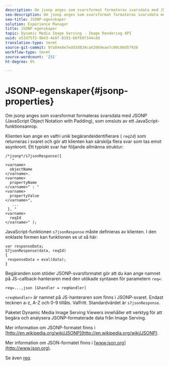 ```yaml
---
description: Om jsonp anges som svarsformat formateras svarsdata med JSONP (JavaScript Object Notation with Padding), som omsluts av ett JavaScript-funktionsanrop.
seo-description: Om jsonp anges som svarsformat formateras svarsdata med JSONP (JavaScript Object Notation with Padding), som omsluts av ett JavaScript-funktionsanrop.
seo-title: JSONP-egenskaper
solution: Experience Manager
title: JSONP-egenskaper
topic: Dynamic Media Image Serving - Image Rendering API
uuid: e53d75f2-9b43-4e8f-8191-66f69f344cdd
translation-type: tm+mt
source-git-commit: 97a84e8e7edd3d834ca42069eae7c09c00d57938
workflow-type: tm+mt
source-wordcount: '231'
ht-degree: 0%

---
```



# JSONP-egenskaper{#jsonp-properties}

Om jsonp anges som svarsformat formateras svarsdata med JSONP (JavaScript Object Notation with Padding), som omsluts av ett JavaScript-funktionsanrop.

Klienten kan ange en valfri unik begärandeidentifierare ( *`reqId`*) som returneras i svaret och gör att klienten kan särskilja flera svar som tas emot asynkront. Ett typiskt svar har följande allmänna struktur:

```
/*jsonp*/s7jsonResponse({ 
   " 
<varname>
  objectName 
</varname>. 
<varname>
  propertyName 
</varname>" : " 
<varname>
  propertyValue 
</varname>", 
   ... 
 }, " 
<varname>
  reqId 
</varname>" );
```

JavaScript-funktionen `s7jsonResponse` måste definieras av klienten. I den enklaste formen kan funktionen se ut så här:

```
var responseData; 
S7jsonResponse(data, reqId) 
{ 
 responseData = eval(data); 
}
```

Begäranden som stöder JSONP-svarsformatet gör att du kan ange namnet på JS-callback-hanteraren med den utökade syntaxen för parametern `req=`:

`req=...,json [&handler = reqHandler]`

`<reqHandler>` är namnet på JS-hanteraren som finns i JSONP-svaret. Endast tecknen a-z, A-Z och 0-9 tillåts. Valfritt. Standardvärdet är `s7jsonResponse`.

Paketet Dynamic Media Image Serving Viewers innehåller ett verktyg för att begära och analysera JSONP-formaterade data från Image Serving.

Mer information om JSONP-formatet finns i [http://en.wikipedia.org/wiki/JSONP](http://en.wikipedia.org/wiki/JSONP).

Mer information om JSON-formatet finns i [www.json.org](http://www.json.org).

Se även [req](../../../../../../is-api/http-ref/image-serving-api-ref/c-http-protocol-reference/c-command-reference/r-req/r-req.md#reference-907cdb4a97034db7ad94695f25552e76).
